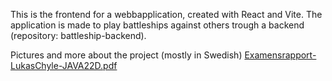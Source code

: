 This is the frontend for a webbapplication, created with React and Vite.
The application is made to play battleships against others trough a backend (repository: battleship-backend).

Pictures and more about the project (mostly in Swedish)
[Examensrapport-LukasChyle-JAVA22D.pdf](https://github.com/user-attachments/files/17046300/Examensrapport-LukasChyle-JAVA22D.pdf)
